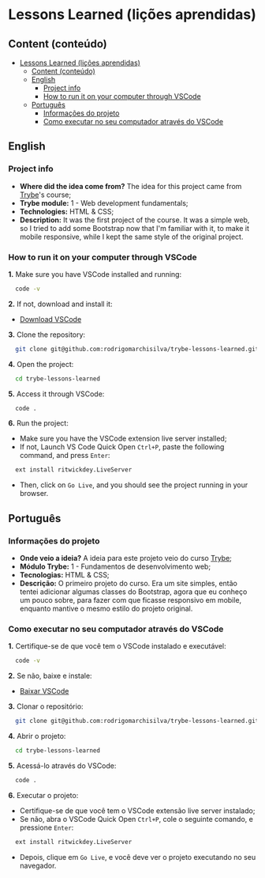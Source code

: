 <!-- markdownlint-disable MD004 MD007 MD048 -->
# Lessons Learned (lições aprendidas)

## Content (conteúdo)

- [Lessons Learned (lições aprendidas)](#lessons-learned-lições-aprendidas)
  - [Content (conteúdo)](#content-conteúdo)
  - [English](#english)
    - [Project info](#project-info)
    - [How to run it on your computer through VSCode](#how-to-run-it-on-your-computer-through-vscode)
  - [Português](#português)
    - [Informações do projeto](#informações-do-projeto)
    - [Como executar no seu computador através do VSCode](#como-executar-no-seu-computador-através-do-vscode)

## English

### Project info

* **Where did the idea come from?** The idea for this project came from [Trybe](https://www.betrybe.com/)'s course;
* **Trybe module:** 1 - Web development fundamentals;
* **Technologies:** HTML & CSS;
* **Description:** It was the first project of the course. It was a simple web, so I tried to add some Bootstrap now that I'm familiar with it, to make it mobile responsive, while I kept the same style of the original project.

### How to run it on your computer through VSCode

  **1.** Make sure you have VSCode installed and running:

  ```bash
    code -v
  ```

  **2.** If not, download and install it:

  * [Download VSCode](https://code.visualstudio.com/download)

  **3.** Clone the repository:

  ~~~bash
    git clone git@github.com:rodrigomarchisilva/trybe-lessons-learned.git
  ~~~

  **4.** Open the project:

  ~~~bash
    cd trybe-lessons-learned
  ~~~

  **5.** Access it through VSCode:

  ~~~bash
    code .
  ~~~

  **6.** Run the project:

  * Make sure you have the VSCode extension live server installed;
  * If not, Launch VS Code Quick Open `Ctrl+P`, paste the following command, and press `Enter`:

  ~~~bash
    ext install ritwickdey.LiveServer
  ~~~

  * Then, click on `Go Live`, and you should see the project running in your browser.

## Português

### Informações do projeto

* **Onde veio a ideia?** A ideia para este projeto veio do curso [Trybe](https://www.betrybe.com/);
* **Módulo Trybe:** 1 - Fundamentos de desenvolvimento web;
* **Tecnologias:** HTML & CSS;
* **Descrição:** O primeiro projeto do curso. Era um site simples, então tentei adicionar algumas classes do Bootstrap, agora que eu conheço um pouco sobre, para fazer com que ficasse responsivo em mobile, enquanto mantive o mesmo estilo do projeto original.

### Como executar no seu computador através do VSCode

  **1.** Certifique-se de que você tem o VSCode instalado e executável:
  
  ```bash
    code -v
  ```
  
  **2.** Se não, baixe e instale:
  
  * [Baixar VSCode](https://code.visualstudio.com/download)
  
  **3.** Clonar o repositório:
  
  ~~~bash
    git clone git@github.com:rodrigomarchisilva/trybe-lessons-learned.git
  ~~~

  **4.** Abrir o projeto:

  ~~~bash
    cd trybe-lessons-learned
  ~~~

  **5.** Acessá-lo através do VSCode:

  ~~~bash
    code .
  ~~~

  **6.** Executar o projeto:

  * Certifique-se de que você tem o VSCode extensão live server instalado;
  * Se não, abra o VSCode Quick Open `Ctrl+P`, cole o seguinte comando, e pressione `Enter`:

  ~~~bash
    ext install ritwickdey.LiveServer
  ~~~

  * Depois, clique em `Go Live`, e você deve ver o projeto executando no seu navegador.
